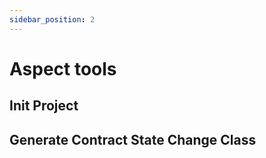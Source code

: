 ```yaml
---
sidebar_position: 2
---
```


# Aspect tools

## Init Project

## Generate Contract State Change Class
